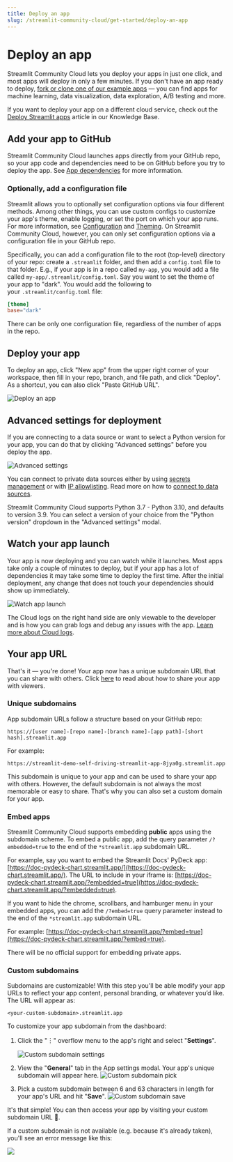 ```yaml
---
title: Deploy an app
slug: /streamlit-community-cloud/get-started/deploy-an-app
---
```


# Deploy an app

Streamlit Community Cloud lets you deploy your apps in just one click, and most apps will deploy in only a few minutes. If you don't have an app ready to deploy, [fork or clone one of our example apps](https://streamlit-cloud-example-apps-streamlit-app-sw3u0r.streamlit.app/?hsCtaTracking=28f10086-a3a5-4ea8-9403-f3d52bf26184|22470002-acb1-4d93-8286-00ee4f8a46fb) — you can find apps for machine learning, data visualization, data exploration, A/B testing and more.

<Note>

If you want to deploy your app on a different cloud service, check out the [Deploy Streamlit apps](/knowledge-base/tutorials/deploy) article in our Knowledge Base.

</Note>

## Add your app to GitHub

Streamlit Community Cloud launches apps directly from your GitHub repo, so your app code and dependencies need to be on GitHub before you try to deploy the app. See [App dependencies](/streamlit-community-cloud/get-started/deploy-an-app/app-dependencies) for more information.

### Optionally, add a configuration file

Streamlit allows you to optionally set configuration options via four different methods. Among other things, you can use custom configs to customize your app's theme, enable logging, or set the port on which your app runs. For more information, see [Configuration](/library/advanced-features/configuration) and [Theming](/library/advanced-features/theming). On Streamlit Community Cloud, however, you can only set configuration options via a configuration file in your GitHub repo.

Specifically, you can add a configuration file to the root (top-level) directory of your repo: create a `.streamlit` folder, and then add a `config.toml` file to that folder. E.g., if your app is in a repo called `my-app`, you would add a file called `my-app/.streamlit/config.toml`. Say you want to set the theme of your app to "dark". You would add the following to your `.streamlit/config.toml` file:

```toml
[theme]
base="dark"
```

<Important>

There can be only one configuration file, regardless of the number of apps in the repo.
</Important>

## Deploy your app

To deploy an app, click "New app" from the upper right corner of your workspace, then fill in your repo, branch, and file path, and click "Deploy". As a shortcut, you can also click "Paste GitHub URL".

![Deploy an app](/images/streamlit-community-cloud/deploy-an-app.png)

## Advanced settings for deployment

If you are connecting to a data source or want to select a Python version for your app, you can do that by clicking "Advanced settings" before you deploy the app.

![Advanced settings](/images/streamlit-community-cloud/advanced-settings.png)

You can connect to private data sources either by using [secrets management](/streamlit-community-cloud/get-started/deploy-an-app/connect-to-data-sources/secrets-management) or with [IP allowlisting](/streamlit-community-cloud/get-started/deploy-an-app/connect-to-data-sources/stable-outbound-ip-addresses). Read more on how to [connect to data sources](/streamlit-community-cloud/get-started/deploy-an-app/connect-to-data-sources).

<Tip>

Streamlit Community Cloud supports Python 3.7 - Python 3.10, and defaults to version 3.9. You can select a version of your choice from the "Python version" dropdown in the "Advanced settings" modal.

</Tip>

## Watch your app launch

Your app is now deploying and you can watch while it launches. Most apps take only a couple of minutes to deploy, but if your app has a lot of dependencies it may take some time to deploy the first time. After the initial deployment, any change that does not touch your dependencies should show up immediately.

![Watch app launch](/images/streamlit-community-cloud/watch-app-launch.png)

<Note>

The Cloud logs on the right hand side are only viewable to the developer and is how you can grab logs and debug any issues with the app. [Learn more about Cloud logs](/streamlit-community-cloud/get-started/manage-your-app#cloud-logs).

</Note>

## Your app URL

That's it — you're done! Your app now has a unique subdomain URL that you can share with others. Click [here](/streamlit-community-cloud/get-started/share-your-app) to read about how to share your app with viewers.

### Unique subdomains

App subdomain URLs follow a structure based on your GitHub repo:

```text
https://[user name]-[repo name]-[branch name]-[app path]-[short hash].streamlit.app
```

For example:

```text
https://streamlit-demo-self-driving-streamlit-app-8jya0g.streamlit.app
```

This subdomain is unique to your app and can be used to share your app with others. However, the default subdomain is not always the most memorable or easy to share. That's why you can also set a custom domain for your app.

### Embed apps

Streamlit Community Cloud supports embedding **public** apps using the subdomain scheme. To embed a public app, add the query parameter `/?embedded=true` to the end of the `*streamlit.app` subdomain URL.

For example, say you want to embed the Streamlit Docs' PyDeck app: [https://doc-pydeck-chart.streamlit.app/](https://doc-pydeck-chart.streamlit.app/). The URL to include in your iframe is: [https://doc-pydeck-chart.streamlit.app/?embedded=true](https://doc-pydeck-chart.streamlit.app/?embedded=true).

If you want to hide the chrome, scrollbars, and hamburger menu in your embedded apps, you can add the `/?embed=true` query parameter instead to the end of the `*streamlit.app` subdomain URL.

For example: [https://doc-pydeck-chart.streamlit.app/?embed=true](https://doc-pydeck-chart.streamlit.app/?embed=true).

<Important>

There will be no official support for embedding private apps.

</Important>

### Custom subdomains

Subdomains are customizable! With this step you'll be able modify your app URLs to reflect your app content, personal branding, or whatever you’d like. The URL will appear as:

```text
<your-custom-subdomain>.streamlit.app
```

To customize your app subdomain from the dashboard:

1. Click the "︙" overflow menu to the app's right and select "**Settings**".

   ![Custom subdomain settings](/images/streamlit-community-cloud/custom-subdomain-settings.png)

2. View the "**General**" tab in the App settings modal. Your app's unique subdomain will appear here.
   ![Custom subdomain pick](/images/streamlit-community-cloud/custom-subdomain-pick.png)

3. Pick a custom subdomain between 6 and 63 characters in length for your app's URL and hit "**Save**".
   ![Custom subdomain save](/images/streamlit-community-cloud/custom-subdomain-save.png)

It's that simple! You can then access your app by visiting your custom subdomain URL 🎉.

If a custom subdomain is not available (e.g. because it's already taken), you'll see an error message like this:

<Image src="/images/streamlit-community-cloud/custom-subdomain-error.png" clean />
